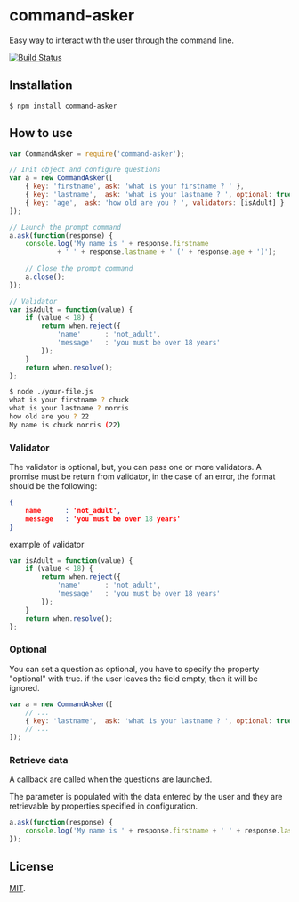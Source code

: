 command-asker
================

Easy way to interact with the user through the command line.

[![Build Status](https://travis-ci.org/tsunammis/command-asker.js.svg?branch=master)](https://travis-ci.org/tsunammis/command-asker.js)

## Installation

    $ npm install command-asker
    
## How to use 

```js
var CommandAsker = require('command-asker');

// Init object and configure questions 
var a = new CommandAsker([
    { key: 'firstname', ask: 'what is your firstname ? ' },
    { key: 'lastname',  ask: 'what is your lastname ? ', optional: true },
    { key: 'age',  ask: 'how old are you ? ', validators: [isAdult] }
]);

// Launch the prompt command
a.ask(function(response) {
    console.log('My name is ' + response.firstname 
            + ' ' + response.lastname + ' (' + response.age + ')');
    
    // Close the prompt command
    a.close();
});

// Validator
var isAdult = function(value) {
    if (value < 18) {
        return when.reject({
            'name'      : 'not_adult',
            'message'   : 'you must be over 18 years'
        });
    }
    return when.resolve();  
};
```

```sh
$ node ./your-file.js
what is your firstname ? chuck
what is your lastname ? norris
how old are you ? 22
My name is chuck norris (22)
```

### Validator 

The validator is optional, but, you can pass one or more validators.
A promise must be return from validator, in the case of an error, the format should be the following:

```json
{
    name      : 'not_adult',
    message   : 'you must be over 18 years'
}
```

example of validator

```js
var isAdult = function(value) {
    if (value < 18) {
        return when.reject({
            'name'      : 'not_adult',
            'message'   : 'you must be over 18 years'
        });
    }
    return when.resolve();  
};
```

### Optional

You can set a question as optional, you have to specify the property "optional" with true.
if the user leaves the field empty, then it will be ignored.

```js
var a = new CommandAsker([
    // ...
    { key: 'lastname',  ask: 'what is your lastname ? ', optional: true }
    // ...
]);
```

### Retrieve data 

A callback are called when the questions are launched.

The parameter is populated with the data entered by the user and they are retrievable by properties specified in configuration.

```js
a.ask(function(response) {
    console.log('My name is ' + response.firstname + ' ' + response.lastname + ' (' + response.age + ')');
});
```

## License

[MIT](https://github.com/tsunammis/command-asker.js/blob/master/LICENSE).
